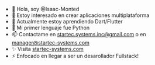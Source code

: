 - 👋 Hola, soy @Isaac-Monted
- 👀 Estoy interesado en crear aplicaciones multiplataforma 
- 🌱 Actualmente estoy aprendiendo Dart/Flutter
- 💞️ Mi primer lenguaje fue Python
- 📫 Contactame en startec.systems.inc@gmail.com o en manager@startec-systems.com
- ✨ Visita [startec-systems.com](https://startec-systems.com/)
- ⚡ Enfocado en llegar a ser un desarollador Fullstack!

<!---
Isaac-Monted/Isaac-Monted is a ✨ special ✨ repository because its `README.md` (this file) appears on your GitHub profile.
You can click the Preview link to take a look at your changes.
--->
